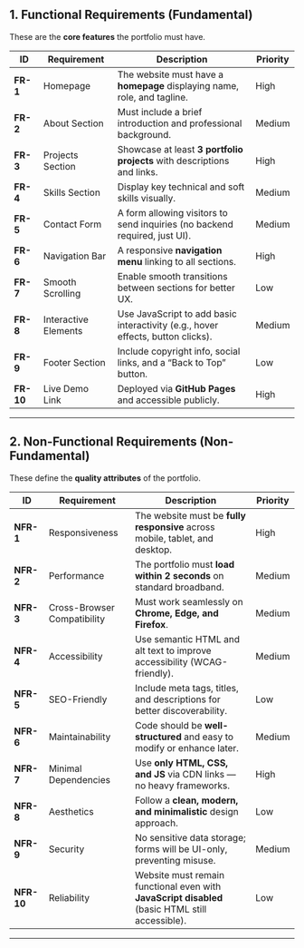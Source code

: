 ## **1. Functional Requirements (Fundamental)**

These are the **core features** the portfolio must have.

| **ID**    | **Requirement**      | **Description**                                                                 | **Priority** |
| --------- | -------------------- | ------------------------------------------------------------------------------- | ------------ |
| **FR-1**  | Homepage             | The website must have a **homepage** displaying name, role, and tagline.        | High         |
| **FR-2**  | About Section        | Must include a brief introduction and professional background.                  | Medium       |
| **FR-3**  | Projects Section     | Showcase at least **3 portfolio projects** with descriptions and links.         | High         |
| **FR-4**  | Skills Section       | Display key technical and soft skills visually.                                 | Medium       |
| **FR-5**  | Contact Form         | A form allowing visitors to send inquiries (no backend required, just UI).      | Medium       |
| **FR-6**  | Navigation Bar       | A responsive **navigation menu** linking to all sections.                       | High         |
| **FR-7**  | Smooth Scrolling     | Enable smooth transitions between sections for better UX.                       | Low          |
| **FR-8**  | Interactive Elements | Use JavaScript to add basic interactivity (e.g., hover effects, button clicks). | Medium       |
| **FR-9**  | Footer Section       | Include copyright info, social links, and a “Back to Top” button.               | Low          |
| **FR-10** | Live Demo Link       | Deployed via **GitHub Pages** and accessible publicly.                          | High         |

---

## **2. Non-Functional Requirements (Non-Fundamental)**

These define the **quality attributes** of the portfolio.

| **ID**     | **Requirement**             | **Description**                                                                                 | **Priority** |
| ---------- | --------------------------- | ----------------------------------------------------------------------------------------------- | ------------ |
| **NFR-1**  | Responsiveness              | The website must be **fully responsive** across mobile, tablet, and desktop.                    | High         |
| **NFR-2**  | Performance                 | The portfolio must **load within 2 seconds** on standard broadband.                             | Medium       |
| **NFR-3**  | Cross-Browser Compatibility | Must work seamlessly on **Chrome, Edge, and Firefox**.                                          | Medium       |
| **NFR-4**  | Accessibility               | Use semantic HTML and alt text to improve accessibility (WCAG-friendly).                        | Medium       |
| **NFR-5**  | SEO-Friendly                | Include meta tags, titles, and descriptions for better discoverability.                         | Low          |
| **NFR-6**  | Maintainability             | Code should be **well-structured** and easy to modify or enhance later.                         | Medium       |
| **NFR-7**  | Minimal Dependencies        | Use **only HTML, CSS, and JS** via CDN links — no heavy frameworks.                             | High         |
| **NFR-8**  | Aesthetics                  | Follow a **clean, modern, and minimalistic** design approach.                                   | Low          |
| **NFR-9**  | Security                    | No sensitive data storage; forms will be UI-only, preventing misuse.                            | Medium       |
| **NFR-10** | Reliability                 | Website must remain functional even with **JavaScript disabled** (basic HTML still accessible). | Low          |

---
